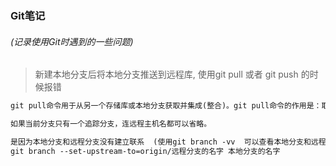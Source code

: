 ### Git笔记

###### (记录使用Git时遇到的一些问题)

> 新建本地分支后将本地分支推送到远程库, 使用git pull 或者 git push 的时候报错

```tex
git pull命令用于从另一个存储库或本地分支获取并集成(整合)。git pull命令的作用是：取回远程主机某个分支的更新，再与本地的指定分支合并，它的完整格式稍稍有点复杂。

如果当前分支只有一个追踪分支，连远程主机名都可以省略。

是因为本地分支和远程分支没有建立联系  (使用git branch -vv  可以查看本地分支和远程分支的关联关系)  .根据命令行提示只需要执行以下命令即可
git branch --set-upstream-to=origin/远程分支的名字 本地分支的名字  
```

